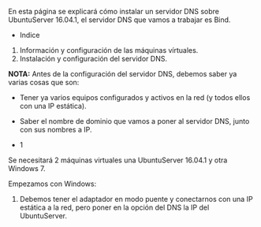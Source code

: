 En esta página se explicará cómo instalar un servidor DNS sobre UbuntuServer 16.04.1, el servidor DNS que vamos a trabajar es Bind.


* Indice
1. Información y configuración de las máquinas vírtuales.
2. Instalación y configuración del servidor DNS.

**NOTA:** Antes de la configuración del servidor DNS, debemos saber ya varias cosas que son:
* Tener ya varios equipos configurados y activos en la red (y todos ellos con una IP estática).
* Saber el nombre de dominio que vamos a poner al servidor DNS, junto con sus nombres a IP.


* 1

Se necesitará 2 máquinas virtuales una UbuntuServer 16.04.1 y otra Windows 7.

Empezamos con Windows:
1. Debemos tener el adaptador en modo puente y conectarnos con una IP estática a la red, pero poner en la opción del DNS la IP del UbuntuServer.
